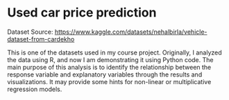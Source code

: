 # Used car price prediction

Dataset Source: https://www.kaggle.com/datasets/nehalbirla/vehicle-dataset-from-cardekho

This is one of the datasets used in my course project. Originally, I analyzed the data using R, and now I am demonstrating it using Python code. The main purpose of this analysis is to identify the relationship between the response variable and explanatory variables through the results and visualizations. It may provide some hints for non-linear or multiplicative regression models.

